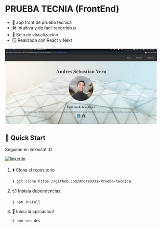 # PRUEBA TECNIA (FrontEnd)

* 💬 app front de prueba tecnica
* 🛠️ Intuitiva y de facil recorrido p
* 📁 Solo de visualizacion
* 🪟 Realizada con React y Next

 <img width="1459" alt="スクリーンショット 2023-11-20 2 23 51" src="https://github.com/AndresXX1/Prueba-tecnica/blob/main/public/Imagen%20de%20WhatsApp%202024-07-05%20a%20las%2017.49.58_bc679b84.jpg"> 

## 🌟 Quick Start

Seguime en linkedin! :D

<a href="https://www.linkedin.com/in/andres-vera-676414281/" target="_blank">
<img src=https://img.shields.io/badge/linkedin-%231E77B5.svg?&style=for-the-badge&logo=linkedin&logoColor=white alt=linkedin style="margin-bottom: 5px;" />
</a> 


1. ⬇️ Clona el repositorio

    ```bash
    $ git clone https://github.com/AndresXX1/Prueba-tecnica
    ```

2. 📦 Instala dependencias

    ```bash
    $ npm install
    ```




3. 🏃‍️ Inicia la aplicacion!

    ```bash
    $ npm run dev
